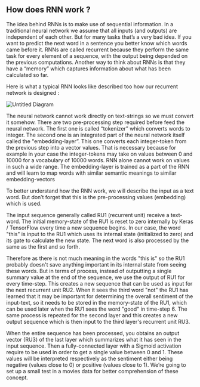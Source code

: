 ## How does RNN work ? 

The idea behind RNNs is to make use of sequential information. In a traditional neural network we assume that all inputs (and outputs) are independent of each other. But for many tasks that’s a very bad idea. If you want to predict the next word in a sentence you better know which words came before it. RNNs are called recurrent because they perform the same task for every element of a sequence, with the output being depended on the previous computations. Another way to think about RNNs is that they have a “memory” which captures information about what has been calculated so far. 

Here is what a typical RNN looks like described too how our recurrent network is designed :


![Untitled Diagram](https://user-images.githubusercontent.com/51121757/83359559-d9915100-a372-11ea-8656-b5f063d66c43.png)

The neural network cannot work directly on text-strings so we must convert it somehow. There are two pre-processing step required before feed the neural network. The first one is called “tokenizer” which converts words to integer. The second one is an integrated part of the neural network itself called the "embedding-layer”. This one converts each integer-token from the previous step into a vector values. 
That is necessary because for example in your case the integer-tokens may take on values between 0 and 10000 for a vocabulary of 10000 words. RNN alone cannot work on values in such a wide range. The embedding-layer is trained as a part of the RNN and will learn to map words with similar semantic meanings to similar embedding-vectors

To better understand how the RNN work, we will describe the input as a text word. But don’t forget that this is the pre-processing values (embedding) which is used.

The input sequence generally called RU1 (recurrent unit) receive a text-word. The initial memory-state of the RU1 is reset to zero internally by Keras / TensorFlow every time a new sequence begins. In our case, the word "this" is input to the RU1 which uses its internal state (initialized to zero) and its gate to calculate the new state. The next word is also processed by the same as the first and so forth. 

Therefore as there is not much meaning in the words "this is" so the RU1 probably doesn't save anything important in its internal state from seeing these words. But in terms of process, instead of outputting a single summary value at the end of the sequence, we use the output of RU1 for every time-step. This creates a new sequence that can be used as input for the next recurrent unit RU2. 
When it sees the third word "not" the RU1 has learned that it may be important for determining the overall sentiment of the input-text, so it needs to be stored in the memory-state of the RU1, which can be used later when the RU1 sees the word "good" in time-step 6.
The same process is repeated for the second layer and this creates a new output sequence which is then input to the third layer's recurrent unit RU3. 

When the entire sequence has been processed, you obtains an output vector (RU3) of the last layer  which summarizes what it has seen in the input sequence. Then a fully-connected layer with a Sigmoid activation require to be used in order to get a single value between 0 and 1. These values will be interpreted respectively as the sentiment either being negative (values close to 0) or positive (values close to 1).
We’re going to set up a small test in a movies data for better comprehension of these concept. 

